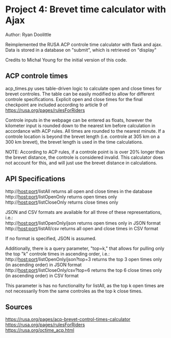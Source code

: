 # Project 4: Brevet time calculator with Ajax
Author: Ryan Doolittle

Reimplemented the RUSA ACP controle time calculator with flask and ajax.
Data is stored in a database on "submit", which is retrieved on "display"

Credits to Michal Young for the initial version of this code.

## ACP controle times

acp_times.py uses table-driven logic to calculate open and close times for brevet controles. The table can be easily modified to allow for different controle specifications. Explicit open and close times for the final checkpoint are included according to article 9 of https://rusa.org/pages/rulesForRiders

Controle inputs in the webpage can be entered as floats, however the kilometer input is rounded down to the nearest km before calculation in accordance with ACP rules. All times are rounded to the nearest minute. If a controle location is beyond the brevet length (i.e. controle at 305 km on a 300 km brevet), the brevet length is used in the time calculations.

NOTE: According to ACP rules, if a controle point is is over 20% longer than the brevet distance, the controle is considered invalid. This calculator does not account for this, and will just use the brevet distance in calculations.

## API Specifications
http://<host:port>/listAll returns all open and close times in the database <br>
http://<host:port>/listOpenOnly returns open times only<br>
http://<host:port>/listCloseOnly returns close times only

JSON and CSV formats are available for all three of these representations, i.e.:<br>
http://<host:port>/listOpenOnly/json returns open times only in JSON format<br>
http://<host:port>/listAll/csv returns all open and close times in CSV format

If no format is specified, JSON is assumed.

Additionally, there is a query parameter, "top=k," that allows for pulling only the top "k" controle times in ascending order, i.e.:<br>
http://<host:port>/listOpenOnly/json?top=3 returns the top 3 open times only (in ascending order) in JSON format<br>
http://<host:port>/listCloseOnly/csv?top=6 returns the top 6 close times only (in ascending order) in CSV format

This parameter is has no functionality for listAll, as the top k open times are not necessarily from the same controles as the top k close times.

## Sources
https://rusa.org/pages/acp-brevet-control-times-calculator <br>
https://rusa.org/pages/rulesForRiders <br>
https://rusa.org/octime_acp.html